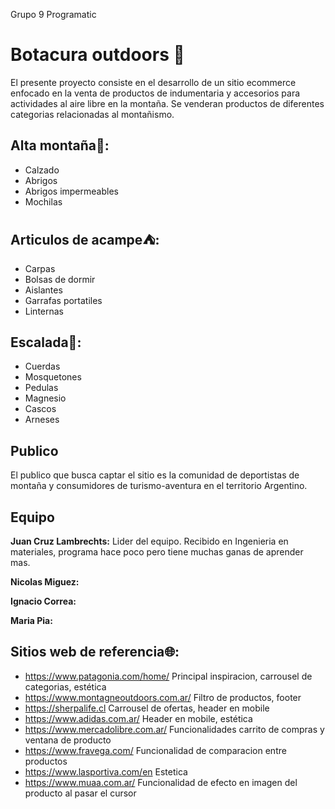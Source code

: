 Grupo 9 Programatic

# Botacura outdoors :mount_fuji:

El presente proyecto consiste en el desarrollo de un sitio ecommerce enfocado en la venta de productos de indumentaria y accesorios para actividades al aire libre en la montaña.
Se venderan productos de diferentes categorias relacionadas al montañismo.

## Alta montaña:mount_fuji::
- Calzado
- Abrigos
- Abrigos impermeables
- Mochilas

## Articulos de acampe:tent::
- Carpas
- Bolsas de dormir
- Aislantes
- Garrafas portatiles
- Linternas

## Escalada:sunrise_over_mountains::
- Cuerdas
- Mosquetones
- Pedulas
- Magnesio
- Cascos
- Arneses

## Publico

El publico que busca captar el sitio es la comunidad de deportistas de montaña y consumidores de turismo-aventura en el territorio Argentino.

## Equipo

**Juan Cruz Lambrechts:** Lider del equipo. Recibido en Ingenieria en materiales, programa hace poco pero tiene muchas ganas de aprender mas.

**Nicolas Miguez:**

**Ignacio Correa:**

**Maria Pia:**

## Sitios web de referencia:globe_with_meridians::
- https://www.patagonia.com/home/ Principal inspiracion, carrousel de categorias, estética
- https://www.montagneoutdoors.com.ar/ Filtro de productos, footer
- https://sherpalife.cl Carrousel de ofertas, header en mobile
- https://www.adidas.com.ar/ Header en mobile, estética
- https://www.mercadolibre.com.ar/ Funcionalidades carrito de compras y ventana de producto
- https://www.fravega.com/ Funcionalidad de comparacion entre productos
- https://www.lasportiva.com/en Estetica
- https://www.muaa.com.ar/ Funcionalidad de efecto en imagen del producto al pasar el cursor
